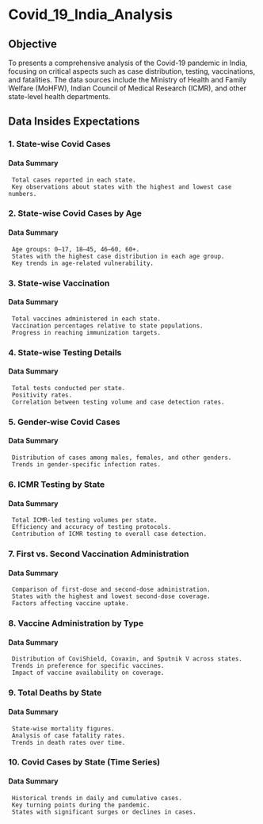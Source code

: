 # Covid_19_India_Analysis

## Objective
To presents a comprehensive analysis of the Covid-19 pandemic in India, focusing on critical aspects such as case distribution, testing, vaccinations, and fatalities.
The data sources include the Ministry of Health and Family Welfare (MoHFW), Indian Council of Medical Research (ICMR), and other state-level health departments.

## Data Insides Expectations

### 1. State-wise Covid Cases
#### Data Summary
     Total cases reported in each state.
     Key observations about states with the highest and lowest case numbers.

### 2. State-wise Covid Cases by Age
#### Data Summary
     Age groups: 0–17, 18–45, 46–60, 60+.
     States with the highest case distribution in each age group.
     Key trends in age-related vulnerability.     

### 3. State-wise Vaccination
#### Data Summary
     Total vaccines administered in each state.
     Vaccination percentages relative to state populations.
     Progress in reaching immunization targets.

### 4. State-wise Testing Details
#### Data Summary
     Total tests conducted per state.
     Positivity rates.
     Correlation between testing volume and case detection rates.

### 5. Gender-wise Covid Cases
#### Data Summary
     Distribution of cases among males, females, and other genders.
     Trends in gender-specific infection rates.

### 6. ICMR Testing by State
#### Data Summary
     Total ICMR-led testing volumes per state.
     Efficiency and accuracy of testing protocols.
     Contribution of ICMR testing to overall case detection.

### 7. First vs. Second Vaccination Administration
#### Data Summary
     Comparison of first-dose and second-dose administration.
     States with the highest and lowest second-dose coverage.
     Factors affecting vaccine uptake.

### 8. Vaccine Administration by Type
#### Data Summary
     Distribution of CoviShield, Covaxin, and Sputnik V across states.
     Trends in preference for specific vaccines.
     Impact of vaccine availability on coverage.     

### 9. Total Deaths by State
#### Data Summary
     State-wise mortality figures.
     Analysis of case fatality rates.
     Trends in death rates over time.

### 10. Covid Cases by State (Time Series)
#### Data Summary
     Historical trends in daily and cumulative cases.
     Key turning points during the pandemic.
     States with significant surges or declines in cases.

     
     

